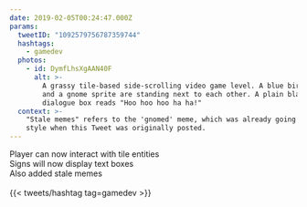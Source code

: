 ```yaml
---
date: 2019-02-05T00:24:47.000Z
params:
  tweetID: "1092579756787359744"
  hashtags:
    - gamedev
  photos:
    - id: DymfLhsXgAAN40F
      alt: >-
        A grassy tile-based side-scrolling video game level. A blue bird sprite
        and a gnome sprite are standing next to each other. A plain black
        dialogue box reads "Hoo hoo hoo ha ha!"
  context: >-
    "Stale memes" refers to the 'gnomed' meme, which was already going out of
    style when this Tweet was originally posted.
---
```


Player can now interact with tile entities\
Signs will now display text boxes\
Also added stale memes\
\
{{< tweets/hashtag tag=gamedev >}}
